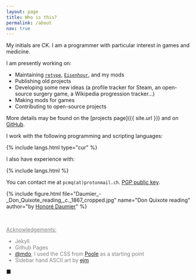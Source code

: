 ```yaml
---
layout: page
title: Who is this?
permalink: /about
nav: true
---
```


My initials are CK. I am a programmer with particular interest in games and medicine.

I am presently working on:
- Maintaining [`retype`](https://github.com/plu5/retype), [`Eisenhour`](https://github.com/plu5/eisenhour), and my mods
- Publishing old projects
- Developing some new ideas (a profile tracker for Steam, an open-source surgery game, a Wikipedia progression tracker...)
- Making mods for games
- Contributing to open-source projects

[//]: # "- O Life & Death (OLND); an open-source surgery game based on the DOS game [Life & Death](https://en.wikipedia.org/wiki/Life_%26_Death)"

More details may be found on the [projects page]({{ site.url }}) and on [GitHub](https://github.com/plu5).

I work with the following programming and scripting languages:

{% include langs.html type="cur" %}

I also have experience with:

{% include langs.html %}

You can contact me at `pcmq(at)protonmail.ch`. [PGP public key](/public/ck-public-key.asc).


{% include figure.html file="Daumier_-_Don_Quixote_reading,_c._1867_cropped.jpg" name="Don Quixote reading" author="by <a href='https://en.wikipedia.org/wiki/Honor%C3%A9_Daumier'>Honoré Daumier</a>" %}

&nbsp;

<div style="color: grey;" markdown="1">
<span style="text-decoration: underline">Acknowledgements:</span>

- Jekyll
- Github Pages
- [@mdo](https://twitter.com/mdo); I used the CSS from [Poole](https://github.com/poole/) as a starting point
- Sidebar hand ASCII art by [ejm](https://ascii.co.uk/art/hand)
</div>

■
